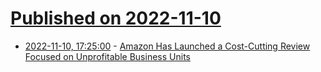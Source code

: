 # [Published on 2022-11-10](index.md)

* [2022-11-10, 17:25:00](https://tech.slashdot.org/story/22/11/10/1626222/amazon-has-launched-a-cost-cutting-review-focused-on-unprofitable-business-units?utm_source=rss1.0mainlinkanon&utm_medium=feed) - [Amazon Has Launched a Cost-Cutting Review Focused on Unprofitable Business Units](https://tech.slashdot.org/story/22/11/10/1626222/amazon-has-launched-a-cost-cutting-review-focused-on-unprofitable-business-units?utm_source=rss1.0mainlinkanon&utm_medium=feed)
